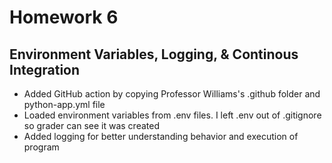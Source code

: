 # Homework 6
## Environment Variables, Logging, & Continous Integration
- Added GitHub action by copying Professor Williams's .github folder and python-app.yml file
- Loaded environment variables from .env files. I left .env out of .gitignore so grader can see it was created
- Added logging for better understanding behavior and execution of program
